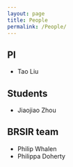 ```yaml
---
layout: page
title: People
permalink: /People/
---
```


## PI

* Tao Liu

## Students

* Jiaojiao Zhou

## BRSIR team

* Philip Whalen
* Philippa Doherty
